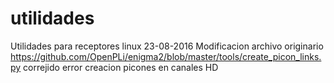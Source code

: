 # utilidades
Utilidades para receptores linux
23-08-2016 Modificacion archivo originario https://github.com/OpenPLi/enigma2/blob/master/tools/create_picon_links.py correjido error creacion
picones en canales HD
